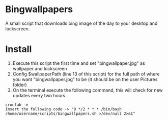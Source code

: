 # Bingwallpapers
A small script that downloads bing image of the day to your desktop and lockscreen.

# Install
1. Execute this script the first time and set "bingwallpaper.jpg" as wallpaper and lockscreen
2. Config $wallpaperPath (line 13 of this script) for the full path of where you want "bingwallpaper.jpg" to be (it should be on the user Pictures folder)
3. On the terminal execute the following command, this will check for new updates every two hours
```
crontab -e
Insert the following code -> "0 */2 * * * /bin/bash /home/username/scripts/bingwallpapers.sh >/dev/null 2>&1"
```
